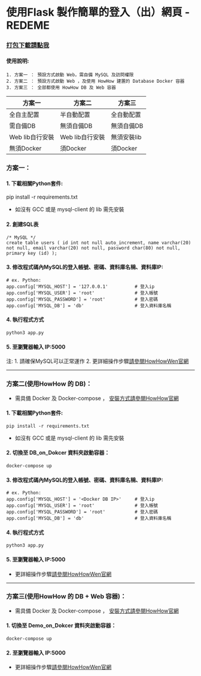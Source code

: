 


# 使用Flask 製作簡單的登入（出）網頁 - REDEME


### [打包下載請點我](https://downgit.github.io/#/home?url=https://github.com/JeffWen0105/howhow/tree/main/Python/Web/Flask_login)

#### 使用說明:

```
1. 方案一 ： 預設方式啟動 Web，需自備 MySQL 及訪問權限
2. 方案二 ： 預設方式啟動 Web ，及使用 HowHow 建置的 Database Docker 容器
3. 方案三 ： 全部都使用 HowHow DB 及 Web 容器 
```



| 方案一 | 方案二 | 方案三 |
| -------- | -------- | -------- |
| 全自主配置     | 半自動配置     | 全自動配置     |
|需自備DB    |無須自備DB    |無須自備DB    |
|Web lib自行安裝|Web lib自行安裝|無須安裝lib|
|無須Docker|須Docker|須Docker|


### 方案一：

#### 1. 下載相關Python套件:

pip install -r requirements.txt

* 如沒有 GCC 或是 mysql-client 的 lib 需先安裝

#### 2. 創建SQL表

```
/* MySQL */
create table users ( id int not null auto_increment, name varchar(20) not null, email varchar(20) not null, password char(80) not null, primary key (id) );
```


#### 3. 修改程式碼內MySQL的登入帳號、密碼、資料庫名稱、資料庫IP:

```
# ex. Python:
app.config['MYSQL_HOST'] = '127.0.0.1'          # 登入ip
app.config['MYSQL_USER'] = 'root'               # 登入帳號
app.config['MYSQL_PASSWORD'] = 'root'           # 登入密碼
app.config['MYSQL_DB'] = 'db'                   # 登入資料庫名稱
```

#### 4. 執行程式方式

```
python3 app.py
```

#### 5. 至瀏覽器輸入 IP:5000


注: 
	1. 請確保MySQL可以正常運作
	2. 更詳細操作步驟[請參閱HowHowWen官網](https://jeffwen0105.com/python-%E4%BD%BF%E7%94%A8flask-%E8%A3%BD%E4%BD%9C%E7%B0%A1%E5%96%AE%E7%9A%84%E7%99%BB%E5%85%A5%E5%8F%8A%E7%99%BB%E5%87%BA%E7%B6%B2%E7%AB%99/)


---

### 方案二(使用HowHow 的 DB)：

* 需具備 Docker 及 Docker-compose ， [安裝方式請參閱HowHow官網](https://jeffwen0105.com/dokcer-%e8%b2%a8%e6%ab%83%e5%ae%b9%e5%99%a8%e5%85%a9%e4%b8%89%e4%ba%8b/)




#### 1. 下載相關Python套件:

```
pip install -r requirements.txt
```


* 如沒有 GCC 或是 mysql-client 的 lib 需先安裝


#### 2. 切換至 DB_on_Dokcer 資料夾啟動容器：

```
docker-compose up
```

#### 3. 修改程式碼內MySQL的登入帳號、密碼、資料庫名稱、資料庫IP:

```
# ex. Python:
app.config['MYSQL_HOST'] = '<Docker DB IP>'     # 登入ip
app.config['MYSQL_USER'] = 'root'               # 登入帳號
app.config['MYSQL_PASSWORD'] = 'root'           # 登入密碼
app.config['MYSQL_DB'] = 'db'                   # 登入資料庫名稱
```

#### 4. 執行程式方式

```
python3 app.py
```

#### 5. 至瀏覽器輸入 IP:5000

 
	
* 更詳細操作步驟[請參閱HowHowWen官網](https://jeffwen0105.com/python-%E4%BD%BF%E7%94%A8flask-%E8%A3%BD%E4%BD%9C%E7%B0%A1%E5%96%AE%E7%9A%84%E7%99%BB%E5%85%A5%E5%8F%8A%E7%99%BB%E5%87%BA%E7%B6%B2%E7%AB%99/)

---

### 方案三(使用HowHow 的 DB + Web 容器)：


* 需具備 Docker 及 Docker-compose ， [安裝方式請參閱HowHow官網](https://jeffwen0105.com/dokcer-%e8%b2%a8%e6%ab%83%e5%ae%b9%e5%99%a8%e5%85%a9%e4%b8%89%e4%ba%8b/)

#### 1. 切換至 Demo_on_Dokcer 資料夾啟動容器：

```
docker-compose up
```

#### 2. 至瀏覽器輸入 IP:5000


* 更詳細操作步驟[請參閱HowHowWen官網](https://jeffwen0105.com/python-%E4%BD%BF%E7%94%A8flask-%E8%A3%BD%E4%BD%9C%E7%B0%A1%E5%96%AE%E7%9A%84%E7%99%BB%E5%85%A5%E5%8F%8A%E7%99%BB%E5%87%BA%E7%B6%B2%E7%AB%99/)